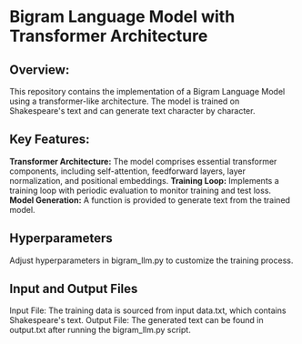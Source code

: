 # Bigram Language Model with Transformer Architecture

## Overview:

This repository contains the implementation of a Bigram Language Model using a transformer-like architecture. The model is trained on Shakespeare's text and can generate text character by character.

## Key Features:

**Transformer Architecture:** The model comprises essential transformer components, including self-attention, feedforward layers, layer normalization, and positional embeddings.
**Training Loop:** Implements a training loop with periodic evaluation to monitor training and test loss.
**Model Generation:** A function is provided to generate text from the trained model.

## Hyperparameters

Adjust hyperparameters in bigram_llm.py to customize the training process.

## Input and Output Files

Input File: The training data is sourced from input data.txt, which contains Shakespeare's text.
Output File: The generated text can be found in output.txt after running the bigram_llm.py script.
